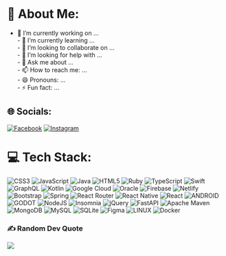 # 💫 About Me:
- 🔭 I’m currently working on ...<br>- 🌱 I’m currently learning ...<br>- 👯 I’m looking to collaborate on ...<br>- 🤔 I’m looking for help with ...<br>- 💬 Ask me about ...<br>- 📫 How to reach me: ...<br>- 😄 Pronouns: ...<br>- ⚡ Fun fact: ...<br>


## 🌐 Socials:
[![Facebook](https://img.shields.io/badge/Facebook-%231877F2.svg?logo=Facebook&logoColor=white)](https://facebook.com/JavierMoralesYT) [![Instagram](https://img.shields.io/badge/Instagram-%23E4405F.svg?logo=Instagram&logoColor=white)](https://instagram.com/Javii.Mol) 

# 💻 Tech Stack:
![CSS3](https://img.shields.io/badge/css3-%231572B6.svg?style=flat-square&logo=css3&logoColor=white) ![JavaScript](https://img.shields.io/badge/javascript-%23323330.svg?style=flat-square&logo=javascript&logoColor=%23F7DF1E) ![Java](https://img.shields.io/badge/java-%23ED8B00.svg?style=flat-square&logo=java&logoColor=white) ![HTML5](https://img.shields.io/badge/html5-%23E34F26.svg?style=flat-square&logo=html5&logoColor=white) ![Ruby](https://img.shields.io/badge/ruby-%23CC342D.svg?style=flat-square&logo=ruby&logoColor=white) ![TypeScript](https://img.shields.io/badge/typescript-%23007ACC.svg?style=flat-square&logo=typescript&logoColor=white) ![Swift](https://img.shields.io/badge/swift-F54A2A?style=flat-square&logo=swift&logoColor=white) ![GraphQL](https://img.shields.io/badge/-GraphQL-E10098?style=flat-square&logo=graphql&logoColor=white) ![Kotlin](https://img.shields.io/badge/kotlin-%230095D5.svg?style=flat-square&logo=kotlin&logoColor=white) ![Google Cloud](https://img.shields.io/badge/Google%20Cloud-%234285F4.svg?style=flat-square&logo=google-cloud&logoColor=white) ![Oracle](https://img.shields.io/badge/Oracle-F80000?style=flat-square&logo=oracle&logoColor=white) ![Firebase](https://img.shields.io/badge/firebase-%23039BE5.svg?style=flat-square&logo=firebase) ![Netlify](https://img.shields.io/badge/netlify-%23000000.svg?style=flat-square&logo=netlify&logoColor=#00C7B7) ![Bootstrap](https://img.shields.io/badge/bootstrap-%23563D7C.svg?style=flat-square&logo=bootstrap&logoColor=white) ![Spring](https://img.shields.io/badge/spring-%236DB33F.svg?style=flat-square&logo=spring&logoColor=white) ![React Router](https://img.shields.io/badge/React_Router-CA4245?style=flat-square&logo=react-router&logoColor=white) ![React Native](https://img.shields.io/badge/react_native-%2320232a.svg?style=flat-square&logo=react&logoColor=%2361DAFB) ![React](https://img.shields.io/badge/react-%2320232a.svg?style=flat-square&logo=react&logoColor=%2361DAFB) ![ANDROID](https://img.shields.io/badge/android-%2320232a.svg?style=flat-square&logo=android&logoColor=%a4c639) ![GODOT](https://img.shields.io/badge/godot-3582bb.svg?style=flat-square&logo=godot-engine&logoColor=white) ![NodeJS](https://img.shields.io/badge/node.js-6DA55F?style=flat-square&logo=node.js&logoColor=white) ![Insomnia](https://img.shields.io/badge/Insomnia-black?style=flat-square&logo=insomnia&logoColor=5849BE) ![jQuery](https://img.shields.io/badge/jquery-%230769AD.svg?style=flat-square&logo=jquery&logoColor=white) ![FastAPI](https://img.shields.io/badge/FastAPI-005571?style=flat-square&logo=fastapi) ![Apache Maven](https://img.shields.io/badge/Apache%20Maven-C71A36?style=flat-square&logo=Apache%20Maven&logoColor=white) ![MongoDB](https://img.shields.io/badge/MongoDB-%234ea94b.svg?style=flat-square&logo=mongodb&logoColor=white) ![MySQL](https://img.shields.io/badge/mysql-%2300f.svg?style=flat-square&logo=mysql&logoColor=white) ![SQLite](https://img.shields.io/badge/sqlite-%2307405e.svg?style=flat-square&logo=sqlite&logoColor=white) 	![Figma](https://img.shields.io/badge/figma-%23F24E1E.svg?style=flat-square&logo=figma&logoColor=white) ![LINUX](https://img.shields.io/badge/Linux-FCC624?style=flat-square&logo=linux&logoColor=black) ![Docker](https://img.shields.io/badge/docker-%230db7ed.svg?style=flat-square&logo=docker&logoColor=white)

### ✍️ Random Dev Quote
![](https://quotes-github-readme.vercel.app/api?type=horizontal&theme=merko)

